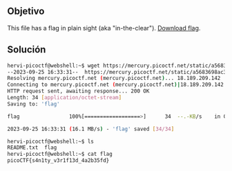 ## Objetivo
This file has a flag in plain sight (aka "in-the-clear"). [Download flag](https://mercury.picoctf.net/static/a5683698ac318b47bd060cb786859f23/flag).
## Solución
```bash
hervi-picoctf@webshell:~$ wget https://mercury.picoctf.net/static/a5683698ac318b47bd060cb786859f23/flag
--2023-09-25 16:33:31--  https://mercury.picoctf.net/static/a5683698ac318b47bd060cb786859f23/flag
Resolving mercury.picoctf.net (mercury.picoctf.net)... 18.189.209.142
Connecting to mercury.picoctf.net (mercury.picoctf.net)|18.189.209.142|:443... connected.
HTTP request sent, awaiting response... 200 OK
Length: 34 [application/octet-stream]
Saving to: 'flag'

flag                100%[==================>]      34  --.-KB/s    in 0s      

2023-09-25 16:33:31 (16.1 MB/s) - 'flag' saved [34/34]

hervi-picoctf@webshell:~$ ls
README.txt  flag
hervi-picoctf@webshell:~$ cat flag 
picoCTF{s4n1ty_v3r1f13d_4a2b35fd}
```